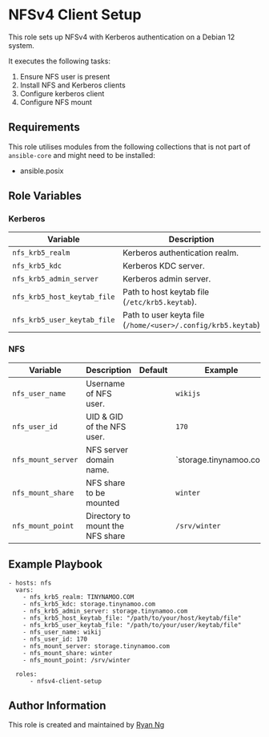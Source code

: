 <!-- @format -->

# NFSv4 Client Setup

This role sets up NFSv4 with Kerberos authentication on a Debian 12 system.

It executes the following tasks:

1. Ensure NFS user is present
1. Install NFS and Kerberos clients
1. Configure kerberos client
1. Configure NFS mount

## Requirements

This role utilises modules from the following collections that is not part of `ansible-core` and might need to be installed:

- ansible.posix

## Role Variables

### Kerberos

| Variable                    | Description                                                  | Default | Example                 |
| --------------------------- | ------------------------------------------------------------ | ------- | ----------------------- |
| `nfs_krb5_realm`            | Kerberos authentication realm.                               |         | `TINYNAMOO.COM`         |
| `nfs_krb5_kdc`              | Kerberos KDC server.                                         |         | `storage.tinynamoo.com` |
| `nfs_krb5_admin_server`     | Kerberos admin server.                                       |         | `storage.tinynamoo.com` |
| `nfs_krb5_host_keytab_file` | Path to host keytab file (`/etc/krb5.keytab`).               |         |                         |
| `nfs_krb5_user_keytab_file` | Path to user keyta file (`/home/<user>/.config/krb5.keytab`) |         |                         |

### NFS

| Variable           | Description                      | Default | Example                |
| ------------------ | -------------------------------- | ------- | ---------------------- |
| `nfs_user_name`    | Username of NFS user.            |         | `wikijs`               |
| `nfs_user_id`      | UID & GID of the NFS user.       |         | `170`                  |
| `nfs_mount_server` | NFS server domain name.          |         | `storage.tinynamoo.com |
| `nfs_mount_share`  | NFS share to be mounted          |         | `winter`               |
| `nfs_mount_point`  | Directory to mount the NFS share |         | `/srv/winter`          |

## Example Playbook

```
- hosts: nfs
  vars:
    - nfs_krb5_realm: TINYNAMOO.COM
    - nfs_krb5_kdc: storage.tinynamoo.com
    - nfs_krb5_admin_server: storage.tinynamoo.com
    - nfs_krb5_host_keytab_file: "/path/to/your/host/keytab/file"
    - nfs_krb5_user_keytab_file: "/path/to/your/user/keytab/file"
    - nfs_user_name: wikij
    - nfs_user_id: 170
    - nfs_mount_server: storage.tinynamoo.com
    - nfs_mount_share: winter
    - nfs_mount_point: /srv/winter

  roles:
      - nfsv4-client-setup
```

## Author Information

This role is created and maintained by [Ryan Ng](https://www.github.com/RyanNgWH)
